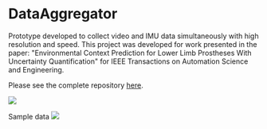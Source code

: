 # DataAggregator
Prototype developed to collect video and IMU data simultaneously with high resolution and speed. This project was developed for work presented in the paper: "Environmental Context Prediction for Lower Limb Prostheses With Uncertainty Quantification" for IEEE Transactions on Automation Science and Engineering.

Please see the complete repository [here](https://github.com/ARoS-NCSU/Reliable-Wearable-Robotics/tree/master/RPI%20Data%20Aggregator%20%20-%20lowerlimb).

![](https://research.ece.ncsu.edu/aros/wp-content/uploads/2020/05/LowerLimb_2020-1.png)

Sample data
![](https://github.com/ARoS-NCSU/Reliable-Wearable-Robotics/blob/master/RPI%20Data%20Aggregator%20%20-%20lowerlimb/pics/ezgif.com-optimize.gif)
